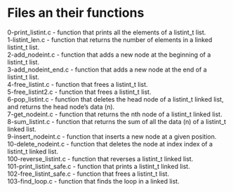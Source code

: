 <h1>Files an their functions</h1>
<p>
0-print_listint.c - function that prints all the elements of a
listint_t list.<br>
1-listint_len.c - function that returns the number of elements in a linked
listint_t list.<br>
2-add_nodeint.c - function that adds a new node at the beginning of a
listint_t list.<br>
3-add_nodeint_end.c - function that adds a new node at the end of a
listint_t list.<br>
4-free_listint.c - function that frees a listint_t list.<br>
5-free_listint2.c -  function that frees a listint_t list.<br>
6-pop_listint.c - function that deletes the head node of a listint_t
linked list, and returns the head node’s data (n).<br>
7-get_nodeint.c - function that returns the nth node of a listint_t
linked list.<br>
8-sum_listint.c - function that returns the sum of all the data (n) of a
listint_t linked list.<br>
9-insert_nodeint.c - function that inserts a new node at a given position.<br>
10-delete_nodeint.c - function that deletes the node at index index of a
listint_t linked list.<br>
100-reverse_listint.c - function that reverses a listint_t linked list.<br>
101-print_listint_safe.c - function that prints a listint_t linked list.<br>
102-free_listint_safe.c - function that frees a listint_t list.<br>
103-find_loop.c - function that finds the loop in a linked list.<br>
</p>